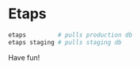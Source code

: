 # Etaps

```bash
etaps         # pulls production db
etaps staging # pulls staging db
```

Have fun!
